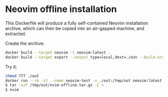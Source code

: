 # Neovim offline installation

This Dockerfile will produce a fully self-contained Neovim installation archive, which can then be copied into an air-gapped machine, and extracted.

Create the archive:

```sh
docker build --target neovim -t neovim:latest .
docker build --target export --output type=local,dest=./out --build-arg CACHE_BUST=$(date +%s) .
```

Try it:

```sh
chmod 777 ./out
docker run --rm -it --name neovim-test -v ./out:/tmp/out neovim:latest bash
$ tar -xzf /tmp/out/nvim-offline.tar.gz -C ~
$ nvim
```
